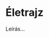 <!-- ======================================================================
--- Search engine
title:          Életrajz
keywords:       életrajz, Shakespeare
description:    William Shakespeare életrajza.
--- Menu system
order:          10
text:           Életrajz
hidden:         false
umbel:          false
--- Page properties
id:             
document:       
layout:         
---$-left:         
======================================================================= -->

# Életrajz

Leírás...
